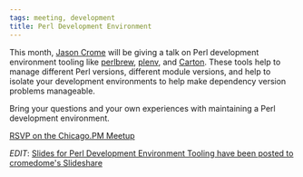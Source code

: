 ```yaml
---
tags: meeting, development
title: Perl Development Environment
---
```


This month, [Jason Crome](https://crome-plated.com) will be giving a talk on Perl development
environment tooling like [perlbrew](https://perlbrew.pl/),
[plenv](https://github.com/tokuhirom/plenv), and
[Carton](https://metacpan.org/pod/Carton). These tools help to manage
different Perl versions, different module versions, and help to isolate
your development environments to help make dependency version problems
manageable.

Bring your questions and your own experiences with maintaining a Perl
development environment.

[RSVP on the Chicago.PM Meetup](https://www.meetup.com/ChicagoPM/events/232972645/)

*EDIT*: [Slides for Perl Development Environment Tooling have been
posted to cromedome's
Slideshare](http://www.slideshare.net/cromedome/perl-development-environment-tooling)
